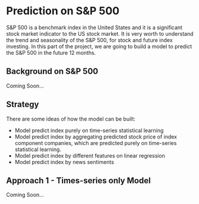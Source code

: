 # Prediction on S&P 500
S&P 500 is a benchmark index in the United States and it is a significant stock market indicator to the US stock market. It is very worth to understand the trend and seasonality of the S&P 500, for stock and future index investing. In this part of the project, we are going to build a model to predict the S&P 500 in the future 12 months.

## Background on S&P 500
Coming Soon...

## Strategy
There are some ideas of how the model can be built:
<ul>
	<li>Model predict index purely on time-series statistical learning</li>
	<li>Model predict index by aggregating predicted stock price of index component companies, which are predicted purely on time-series statistical learning.</li>
	<li>Model predict index by different features on linear regression</li>
	<li>Model predict index by news sentiments</li>
</ul>

## Approach 1 - Times-series only Model
Coming Soon...